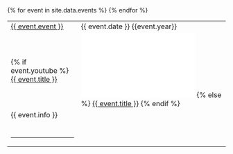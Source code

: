 ---
---
<style>

    </style>
<table class="eventtable">
    {% for event in site.data.events %}
    <tr>
        <td><a href="{{event.url}}">{{ event.event }}</a></td>
        <td>{{ event.date }} {{event.year}}</td>
    </tr>
    <tr>
        <td>
            {% if event.youtube %}
                <a href="{{ event.youtube }}">{{ event.title }}</a></td>
                <td><iframe width="262.5" height="147.75" src="{{ event.embed }}" frameborder="0" allow="accelerometer; clipboard-write; encrypted-media; gyroscope; picture-in-picture" allowfullscreen></iframe>
            {% else %}
                <class="middle"><a href="{{ event.url }}">{{ event.title }}</a></class>
            {% endif %}        
        </td>
    </tr>
    <tr> 
        <td><class="middle"> {{ event.info }} </class></td> 
    </tr>
    <tr>
            <td><class="middle"> &nbsp; <hr /> </class></td>
    </tr>
    {% endfor %}
</table>